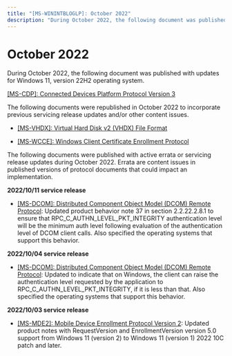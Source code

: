 ```yaml
---
title: "[MS-WININTBLOGLP]: October 2022"
description: "During October 2022, the following document was published with updates for Windows 11, version 22H2 operating system.  [MS-CDP]: Connected"
---
```


# October 2022

<p> </p>
<p>During October 2022, the following document was published
with updates for Windows 11, version 22H2 operating system.</p>

<p><span><a href="/openspecs/windows_protocols/MS-CDP/f5a15c56-ac3a-48f9-8c51-07b2eadbe9b4">[MS-CDP]:
Connected Devices Platform Protocol Version 3</a></span></p>

<p>The following documents were republished in October 2022 to
incorporate previous servicing release updates and/or other content issues.</p>

<ul><li><p><span><span> 
</span></span><span><a href="/openspecs/windows_protocols/MS-VHDX/83e061f8-f6e2-4de1-91bd-5d518a43d477">[MS-VHDX]:
Virtual Hard Disk v2 (VHDX) File Format</a></span></p>

</li><li><p><span><span><span>  </span></span></span><span><a href="/openspecs/windows_protocols/MS-WCCE/446a0fca-7f27-4436-965d-191635518466">[MS-WCCE]:
Windows Client Certificate Enrollment Protocol</a></span></p>

</li></ul><p>The following documents were published with active errata or
servicing release updates during October 2022. Errata are content issues in
published versions of protocol documents that could impact an implementation.</p>

<p><b>2022/10/11 service release</b></p>

<ul><li><p><span><span> 
</span></span><span><a href="/openspecs/windows_protocols/MS-VHDX/83e061f8-f6e2-4de1-91bd-5d518a43d477">[MS-DCOM]:
Distributed Component Object Model (DCOM) Remote Protocol</a></span>: Updated
product behavior note 37 in section 2.2.22.2.8.1 to ensure that
RPC_C_AUTHN_LEVEL_PKT_INTEGRITY authentication level will be the minimum auth
level following evaluation of the authentication level of DCOM client calls.
Also specified the operating systems that support this behavior.</p>

</li></ul><p><b>2022/10/04 service release </b></p>

<ul><li><p><span><span> 
</span></span><span><a href="/openspecs/windows_protocols/MS-VHDX/83e061f8-f6e2-4de1-91bd-5d518a43d477">[MS-DCOM]:
Distributed Component Object Model (DCOM) Remote Protocol</a></span>: Updated
to indicate that on Windows, the client can raise the authentication level
requested by the application to RPC_C_AUTHN_LEVEL_PKT_INTEGRITY, if it is less
than that. Also specified the operating systems that support this behavior.</p>

</li></ul><p><b>2022/10/03 service release</b></p>

<ul><li><p><span><span> 
</span></span><span><a href="/openspecs/windows_protocols/MS-WINERRATA/a66b5d6f-6330-46ab-9fa9-34700ee29f63">[MS-MDE2]:
Mobile Device Enrollment Protocol Version 2</a></span>: Updated product notes
with RequestVersion and EnrollmentVersion version 5.0 support from Windows 11
(version 2) to Windows 11 (version 1) 2022 10C patch and later.</p>

</li></ul>
                